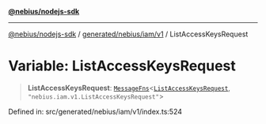 [**@nebius/nodejs-sdk**](../../../../../README.md)

---

[@nebius/nodejs-sdk](../../../../../README.md) / [generated/nebius/iam/v1](../README.md) / ListAccessKeysRequest

# Variable: ListAccessKeysRequest

> **ListAccessKeysRequest**: [`MessageFns`](../../../../../runtime/protos/core/interfaces/MessageFns.md)\<[`ListAccessKeysRequest`](../interfaces/ListAccessKeysRequest.md), `"nebius.iam.v1.ListAccessKeysRequest"`\>

Defined in: src/generated/nebius/iam/v1/index.ts:524
